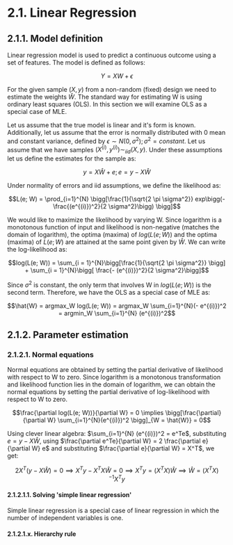 # 2.1. Linear Regression

## 2.1.1. Model definition

Linear regression model is used to predict a continuous outcome using a set of features. The model is defined as follows:

$$Y = XW + \epsilon$$

For the given sample $(X, y)$ from a non-random (fixed) design we need to estimate the weights $\hat{W}$. The standard way for estimating W is using ordinary least squares (OLS). In this section we will examine OLS as a special case of MLE.

Let us assume that the true model is linear and it's form is known. Additionally, let us assume that the error is normally distributed with 0 mean and constant variance, defined by $\epsilon \sim N(0, \sigma^2); \sigma^2 = constant$. Let us assume that we have samples $(X^{(i)}, y^{(i)}) \sim_{iid} (X, y)$. Under these assumptions let us define the estimates for the sample as:

$$y = X\hat{W} + e; e = y - X \hat{W}$$

Under normality of errors and iid assumptions, we define the likelihood as:

$$L(e; W) = \prod_{i=1}^{N} \bigg[\frac{1}{\sqrt{2 \pi \sigma^2}} exp\bigg(-\frac{(e^{(i)})^2}{2 \sigma^2}\bigg) \bigg]$$

We would like to maximize the likelihood by varying W. Since logarithm is a monotonous function of input and likelihood is non-negative (matches the domain of logarithm), the optima (maxima) of $log(L(e; W))$ and the optima (maxima) of $L(e; W)$ are attained at the same point given by $\hat{W}$. We can write the log-likelihood as:

$$log(L(e; W)) = \sum_{i = 1}^{N}\bigg[\frac{1}{\sqrt{2 \pi \sigma^2}} \bigg] + \sum_{i = 1}^{N}\bigg[ \frac{- (e^{(i)})^2}{2 \sigma^2}\bigg]$$

Since $\sigma^2$ is constant, the only term that involves W in $log(L(e; W))$ is the second term. Therefore, we have the OLS as a special case of MLE as:

$$\hat{W} = argmax_W log(L(e; W)) = argmax_W \sum_{i=1}^{N}(- e^{(i)})^2 = argmin_W \sum_{i=1}^{N} (e^{(i)})^2$$

## 2.1.2. Parameter estimation

### 2.1.2.1. Normal equations

Normal equations are obtained by setting the partial derivative of likelihood with respect to W to zero. Since logarithm is a monotonous transformation and likelihood function lies in the domain of logarithm, we can obtain the normal equations by setting the partial derivative of log-likelihood with respect to W to zero.

$$\frac{\partial log(L(e; W))}{\partial W} = 0 \implies \bigg[\frac{\partial}{\partial W} \sum_{i=1}^{N}(e^{(i)})^2 \bigg]_{W = \hat{W}} = 0$$

Using clever linear algebra: $\sum_{i=1}^{N} (e^{(i)})^2 = e^Te$, substituting $e = y - X\hat{W}$, using $\frac{\partial e^Te}{\partial W} = 2 \frac{\partial e}{\partial W} e$ and substituting $\frac{\partial e}{\partial W} = X^T$, we get:

$$ 2 X^T (y - X\hat{W}) = 0 \implies X^Ty - X^TX\hat{W} = 0 \implies X^Ty = (X^TX)\hat{W} \implies \hat{W} = (X^TX)^{-1}X^Ty$$

#### 2.1.2.1.1. Solving 'simple linear regression'

Simple linear regression is a special case of linear regression in which the number of independent variables is one.

#### 2.1.2.1.x. Hierarchy rule